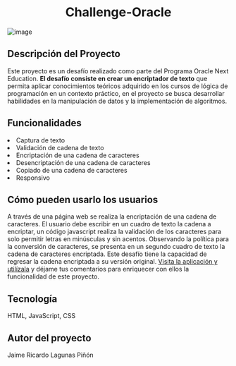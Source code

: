 <h1 align="center">Challenge-Oracle</h1>

![image](https://github.com/user-attachments/assets/126ae7d6-6546-47e5-8475-b3991afad6d3)


<h2>Descripción del Proyecto</h2>

Este proyecto es un desafío realizado como parte del Programa Oracle Next Education.
 <strong>El desafío consiste en crear un encriptador de texto</strong> que permita aplicar conocimientos teóricos adquirido en los cursos de lógica de programación en un contexto práctico,
en el proyecto se busca desarrollar habilidades en la manipulación de datos y la implementación de algoritmos.

<h2>Funcionalidades</h2>
<li>Captura de texto</li>
<li>Validación de cadena de texto</li>
<li>Encriptación de una cadena de caracteres</li>
<li>Desencriptación de una cadena de caracteres</li>
<li>Copiado de una cadena de caracteres</li>
<li>Responsivo</li>


<h2>Cómo pueden usarlo los usuarios</h2>
A través de una página web se realiza la encriptación de una cadena de caracteres.
El usuario debe escribir en un cuadro de texto la cadena a encriptar, un código javascript realiza la validación de los caracteres para solo permitir letras en minúsculas y sin acentos.
Observando la política para la conversión de caracteres, se presenta en un segundo cuadro de texto la cadena de caracteres encriptada.
Este desafío tiene la capacidad de regresar la cadena encriptada a su versión original.
<a href="https://challenge-oracle-nine.vercel.app/" target="_blank">Visita la aplicación y utilízala</a> y déjame tus comentarios para enriquecer con ellos la funcionalidad de este proyecto.

<h2>Tecnología</h2>
HTML, JavaScript, CSS 

<h2>Autor del proyecto</h2>
Jaime Ricardo Lagunas Piñón


